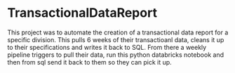 # TransactionalDataReport

This project was to automate the creation of a transactional data report for a specific division. This pulls 6 weeks of their transactioanl data, cleans it up to their specifications and writes it back to SQL. From there a weekly pipeline triggers to pull their data, run this python databricks notebook and then from sql send it back to them so they can pick it up.  
